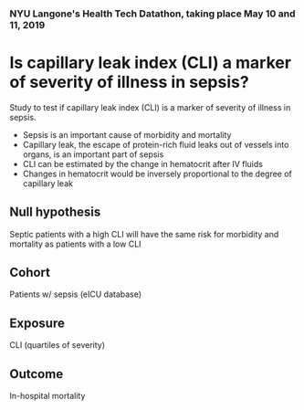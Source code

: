 ### NYU Langone's Health Tech Datathon, taking place May 10 and 11, 2019
# Is capillary leak index (CLI) a marker of severity of illness in sepsis?
Study to test if capillary leak index (CLI) is a marker of severity of illness in sepsis.  
 - Sepsis is an important cause of morbidity and mortality
 - Capillary leak, the escape of protein-rich fluid leaks out of vessels into organs, is an important part of sepsis
 - CLI can be estimated by the change in hematocrit after IV fluids
 - Changes in hematocrit would be inversely proportional to the degree of capillary leak  
   
## Null hypothesis
Septic patients with a high CLI will have the same risk for morbidity and mortality as patients with a low CLI
## Cohort
Patients w/ sepsis (eICU database)

## Exposure
CLI (quartiles of severity)

## Outcome
In-hospital mortality
